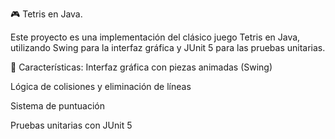 🎮 Tetris en Java.

Este proyecto es una implementación del clásico juego Tetris en Java, utilizando Swing para la interfaz gráfica y JUnit 5 para las pruebas unitarias.

🚀 Características:
Interfaz gráfica con piezas animadas (Swing)

Lógica de colisiones y eliminación de líneas

Sistema de puntuación

Pruebas unitarias con JUnit 5


